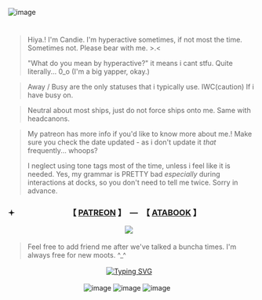 ![image](https://github.com/user-attachments/assets/e151198e-80dd-422b-b753-1519005c6bf5)



# 
> Hiya.! I'm Candie. I'm hyperactive sometimes, if not most the time. Sometimes not. Please bear with me. >.<
>
> "What do you mean by hyperactive?" it means i cant stfu. Quite literally... 0_o (I'm a big yapper, okay.)

> Away / Busy are the only statuses that i typically use. IWC(caution) If i have busy on.

> Neutral about most ships, just do not force ships onto me. Same with headcanons.

> My patreon has more info if you'd like to know more about me.! Make sure you check the date updated - as i don't update it *that* frequently... whoops?
> 
> I neglect using tone tags most of the time, unless i feel like it is needed. Yes, my grammar is PRETTY bad *especially* during interactions at docks, so you don't need to tell me twice. Sorry in advance.

### 𖥔 　　　　　　　【 [PATREON](https://www.patreon.com/c/supportingconstellation/about) 】　—　【 [ATABOOK](https://thatonedockdweller.atabook.org/) 】

　　　　　　　　　　　　　　　　　![](https://komarev.com/ghpvc/?username=2012maymadness&color=4f357d&label=Robloxians&style=for-the-badge)

> Feel free to add friend me after we've talked a buncha times. I'm always free for new moots. ^_^

　　　　　　　　　　　　　　 [![Typing SVG](https://readme-typing-svg.demolab.com?font=Fira+Code&size=15&duration=1700&pause=1000&color=E9E9E9&multiline=true&width=423&height=95&lines=I'M+NOT+A+GUY+IDIOT;WHAT+DO+I+HAVE+TO+DO%3F;GO+BUY+A+WEBCAM+JUST+TO+PROVE+IM+A+GIRL%3F;-+Caleb244%2C+Roblox+Forums%2C+2011)](https://git.io/typing-svg)

　　　　　　　　　　　![image](https://github.com/user-attachments/assets/eec5a76a-8230-4672-8395-f378287e072d)
![image](https://github.com/user-attachments/assets/60fd9fc7-dbf0-472d-9ae7-26223659fb83)
![image](https://github.com/user-attachments/assets/ecb44bfd-1abb-492b-b9e4-a0cde53c873a)
